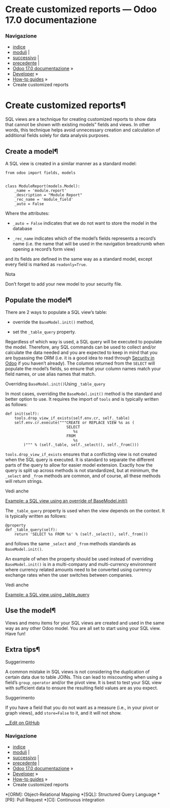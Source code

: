 # Create customized reports — Odoo 17.0 documentazione

### Navigazione

  * [indice](../../genindex.html "Indice generale")
  * [moduli](../../py-modindex.html "Indice del modulo Python") |
  * [successivo](accounting_localization.html "Accounting localization") |
  * [precedente](company.html "Multi-company Guidelines") |
  * [Odoo 17.0 documentazione](../../index-2.html) »
  * [Developer](../../developer.html) »
  * [How-to guides](../howtos.html) »
  * Create customized reports



# Create customized reports¶

SQL views are a technique for creating customized reports to show data that cannot be shown with existing models” fields and views. In other words, this technique helps avoid unnecessary creation and calculation of additional fields solely for data analysis purposes.

## Create a model¶

A SQL view is created in a similar manner as a standard model:
    
    
    from odoo import fields, models
    
    
    class ModuleReport(models.Model):
        _name = 'module.report'
        _description = "Module Report"
        _rec_name = 'module_field'
        _auto = False
    

Where the attributes:

  * `_auto = False` indicates that we do not want to store the model in the database

  * `_rec_name` indicates which of the model’s fields represents a record’s name (i.e. the name that will be used in the navigation breadcrumb when opening a record’s form view)




and its fields are defined in the same way as a standard model, except every field is marked as `readonly=True`.

Nota

Don’t forget to add your new model to your security file.

## Populate the model¶

There are 2 ways to populate a SQL view’s table:

  * override the `BaseModel.init()` method,

  * set the `_table_query` property.




Regardless of which way is used, a SQL query will be executed to populate the model. Therefore, any SQL commands can be used to collect and/or calculate the data needed and you are expected to keep in mind that you are bypassing the ORM (i.e. it is a good idea to read through [Security in Odoo](../reference/backend/security.html#reference-security) if you haven’t already). The columns returned from the `SELECT` will populate the model’s fields, so ensure that your column names match your field names, or use alias names that match.

Overriding `BaseModel.init()`Using `_table_query`

In most cases, overriding the `BaseModel.init()` method is the standard and better option to use. It requires the import of `tools` and is typically written as follows:
    
    
    def init(self):
        tools.drop_view_if_exists(self.env.cr, self._table)
        self.env.cr.execute("""CREATE or REPLACE VIEW %s as (
                               SELECT
                                  %s
                               FROM
                                  %s
            )""" % (self._table, self._select(), self._from()))
    

`tools.drop_view_if_exists` ensures that a conflicting view is not created when the SQL query is executed. It is standard to separate the different parts of the query to allow for easier model extension. Exactly how the query is split up across methods is not standardized, but at minimum, the `_select` and `_from` methods are common, and of course, all these methods will return strings.

Vedi anche

[Example: a SQL view using an override of BaseModel.init()](https://github.com/odoo/odoo/blob/17.0/addons/project/report/project_report.py)

The `_table_query` property is used when the view depends on the context. It is typically written as follows:
    
    
    @property
    def _table_query(self):
        return 'SELECT %s FROM %s' % (self._select(), self._from())
    

and follows the same `_select` and `_from` methods standards as `BaseModel.init()`.

An example of when the property should be used instead of overriding `BaseModel.init()` is in a multi-company and multi-currency environment where currency related amounts need to be converted using currency exchange rates when the user switches between companies.

Vedi anche

[Example: a SQL view using _table_query](https://github.com/odoo/odoo/blob/17.0/addons/account/report/account_invoice_report.py)

## Use the model¶

Views and menu items for your SQL views are created and used in the same way as any other Odoo model. You are all set to start using your SQL view. Have fun!

## Extra tips¶

Suggerimento

A common mistake in SQL views is not considering the duplication of certain data due to table JOINs. This can lead to miscounting when using a field’s `group_operator` and/or the pivot view. It is best to test your SQL view with sufficient data to ensure the resulting field values are as you expect.

Suggerimento

If you have a field that you do not want as a measure (i.e., in your pivot or graph views), add `store=False` to it, and it will not show.

[ __Edit on GitHub](https://github.com/odoo/documentation/edit/17.0/content/developer/howtos/create_reports.rst)

### Navigazione

  * [indice](../../genindex.html "Indice generale")
  * [moduli](../../py-modindex.html "Indice del modulo Python") |
  * [successivo](accounting_localization.html "Accounting localization") |
  * [precedente](company.html "Multi-company Guidelines") |
  * [Odoo 17.0 documentazione](../../index-2.html) »
  * [Developer](../../developer.html) »
  * [How-to guides](../howtos.html) »
  * Create customized reports


  *[ORM]: Object-Relational Mapping
  *[SQL]: Structured Query Language
  *[PR]: Pull Request
  *[CI]: Continuous integration